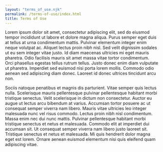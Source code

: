 ```yaml
---
layout: "terms_of_use.njk"
permalink: /terms-of-use/index.html
title: Terms of Use
---
```


Lorem ipsum dolor sit amet, consectetur adipiscing elit, sed do eiusmod tempor incididunt ut labore et dolore magna aliqua. Purus semper eget duis at tellus at urna condimentum mattis. Pulvinar elementum integer enim neque volutpat ac. Aliquet lectus proin nibh nisl. Sed velit dignissim sodales ut eu sem integer vitae justo. Id diam maecenas ultricies mi eget mauris pharetra. Odio facilisis mauris sit amet massa vitae tortor condimentum. Orci phasellus egestas tellus rutrum tellus. Justo donec enim diam vulputate ut pharetra. Imperdiet sed euismod nisi porta lorem mollis. Commodo odio aenean sed adipiscing diam donec. Laoreet id donec ultrices tincidunt arcu non.

Sociis natoque penatibus et magnis dis parturient. Vitae semper quis lectus nulla. Scelerisque mauris pellentesque pulvinar pellentesque habitant morbi tristique senectus. Velit scelerisque in dictum non consectetur. Auctor eu augue ut lectus arcu bibendum at varius. Accumsan tortor posuere ac ut consequat semper viverra nam libero. Mauris vitae ultricies leo integer malesuada nunc vel risus commodo. Lectus proin nibh nisl condimentum. Massa enim nec dui nunc mattis. Pulvinar pellentesque habitant morbi tristique senectus et netus et malesuada. Commodo elit at imperdiet dui accumsan sit. Ut consequat semper viverra nam libero justo laoreet sit. Tristique senectus et netus et malesuada. Mi quis hendrerit dolor magna eget est lorem. Ornare aenean euismod elementum nisi quis eleifend quam adipiscing vitae.